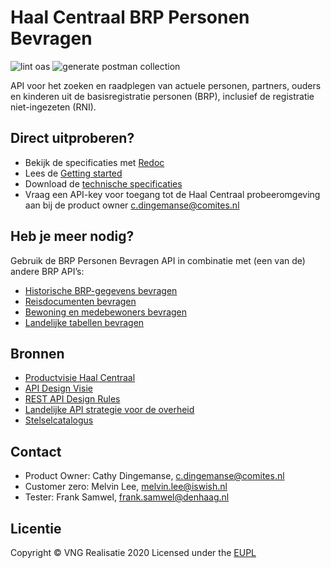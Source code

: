 # Haal Centraal BRP Personen Bevragen

![lint oas](https://github.com/BRP-API/Haal-Centraal-BRP-bevragen/workflows/lint-oas/badge.svg)
![generate postman collection](https://github.com/BRP-API/Haal-Centraal-BRP-bevragen/workflows/generate-postman-collection/badge.svg)

API voor het zoeken en raadplegen van actuele personen, partners, ouders en kinderen uit de basisregistratie personen (BRP), inclusief de registratie niet-ingezeten (RNI).

## Direct uitproberen?
* Bekijk de specificaties met [Redoc](https://brp-api.github.io/Haal-Centraal-BRP-bevragen/v2/redoc)
* Lees de [Getting started](https://brp-api.github.io/Haal-Centraal-BRP-bevragen/v2/getting-started)
* Download de [technische specificaties](https://github.com/BRP-API/Haal-Centraal-BRP-bevragen/blob/develop/specificatie/genereervariant/openapi.yaml)
* Vraag een API-key voor toegang tot de Haal Centraal probeeromgeving aan bij de product owner [c.dingemanse@comites.nl](c.dingemanse@comites.nl)

## Heb je meer nodig?
Gebruik de BRP Personen Bevragen API in combinatie met (een van de) andere BRP API’s:

* [Historische BRP-gegevens bevragen](https://BRP-API.github.io/Haal-Centraal-BRP-historie-bevragen)
* [Reisdocumenten bevragen](https://BRP-API.github.io/Haal-Centraal-Reisdocumenten-bevragen)
* [Bewoning en medebewoners bevragen](https://BRP-API.github.io/Haal-Centraal-BRP-bewoning)
* [Landelijke tabellen bevragen](https://BRP-API.github.io/Haal-Centraal-BRP-tabellen-bevragen)

## Bronnen

* [Productvisie Haal Centraal](https://vng-realisatie.github.io/Haal-Centraal)
* [API Design Visie](https://github.com/Geonovum/KP-APIs/tree/master/Werkgroep%20Design%20Visie)
* [REST API Design Rules](https://docs.geostandaarden.nl/api/API-Designrules/)
* [Landelijke API strategie voor de overheid](https://geonovum.github.io/KP-APIs/)
* [Stelselcatalogus](https://www.stelselcatalogus.nl/registraties/BRP/)

## Contact

* Product Owner: Cathy Dingemanse, [c.dingemanse@comites.nl](mailto:c.dingemanse@comites.nl)
* Customer zero: Melvin Lee, [melvin.lee@iswish.nl](mailto:melvin.lee@iswish.nl)
* Tester: Frank Samwel, [frank.samwel@denhaag.nl](mailto:frank.samwel@rvig.nl)

## Licentie

Copyright &copy; VNG Realisatie 2020
Licensed under the [EUPL](https://github.com/BRP-API/Haal-Centraal-BRP-bevragen/blob/master/LICENCE.md)
